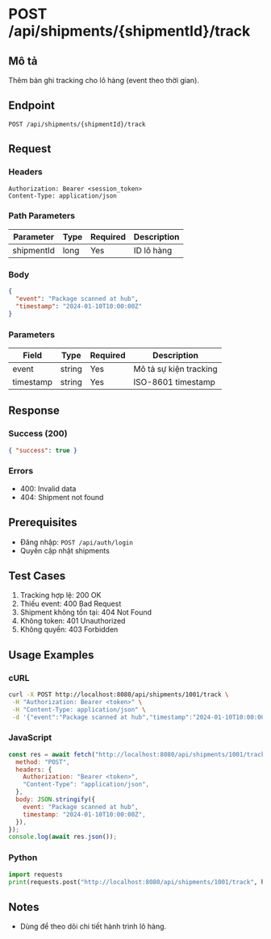 # POST /api/shipments/{shipmentId}/track

## Mô tả

Thêm bản ghi tracking cho lô hàng (event theo thời gian).

## Endpoint

```
POST /api/shipments/{shipmentId}/track
```

## Request

### Headers

```
Authorization: Bearer <session_token>
Content-Type: application/json
```

### Path Parameters

| Parameter  | Type | Required | Description |
| ---------- | ---- | -------- | ----------- |
| shipmentId | long | Yes      | ID lô hàng  |

### Body

```json
{
  "event": "Package scanned at hub",
  "timestamp": "2024-01-10T10:00:00Z"
}
```

### Parameters

| Field     | Type   | Required | Description            |
| --------- | ------ | -------- | ---------------------- |
| event     | string | Yes      | Mô tả sự kiện tracking |
| timestamp | string | Yes      | ISO-8601 timestamp     |

## Response

### Success (200)

```json
{ "success": true }
```

### Errors

- 400: Invalid data
- 404: Shipment not found

## Prerequisites

- Đăng nhập: `POST /api/auth/login`
- Quyền cập nhật shipments

## Test Cases

1. Tracking hợp lệ: 200 OK
2. Thiếu event: 400 Bad Request
3. Shipment không tồn tại: 404 Not Found
4. Không token: 401 Unauthorized
5. Không quyền: 403 Forbidden

## Usage Examples

### cURL

```bash
curl -X POST http://localhost:8080/api/shipments/1001/track \
 -H "Authorization: Bearer <token>" \
 -H "Content-Type: application/json" \
 -d '{"event":"Package scanned at hub","timestamp":"2024-01-10T10:00:00Z"}'
```

### JavaScript

```javascript
const res = await fetch("http://localhost:8080/api/shipments/1001/track", {
  method: "POST",
  headers: {
    Authorization: "Bearer <token>",
    "Content-Type": "application/json",
  },
  body: JSON.stringify({
    event: "Package scanned at hub",
    timestamp: "2024-01-10T10:00:00Z",
  }),
});
console.log(await res.json());
```

### Python

```python
import requests
print(requests.post("http://localhost:8080/api/shipments/1001/track", headers={"Authorization":"Bearer <token>", "Content-Type":"application/json"}, json={"event":"Package scanned at hub","timestamp":"2024-01-10T10:00:00Z"}).json())
```

## Notes

- Dùng để theo dõi chi tiết hành trình lô hàng.
